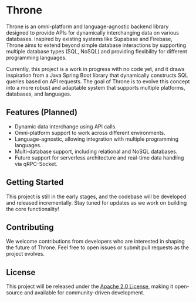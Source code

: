 # Throne

Throne is an omni-platform and language-agnostic backend library designed to provide APIs for dynamically interchanging data on various databases. Inspired by existing systems like Supabase and Firebase, Throne aims to extend beyond simple database interactions by supporting multiple database types (SQL, NoSQL) and providing flexibility for different programming languages.

Currently, this project is a work in progress with no code yet, and it draws inspiration from a Java Spring Boot library that dynamically constructs SQL queries based on API requests. The goal of Throne is to evolve this concept into a more robust and adaptable system that supports multiple platforms, databases, and languages.

## Features (Planned)
- Dynamic data interchange using API calls.
- Omni-platform support to work across different environments.
- Language-agnostic, allowing integration with multiple programming languages.
- Multi-database support, including relational and NoSQL databases.
- Future support for serverless architecture and real-time data handling via qRPC-Socket.

## Getting Started
This project is still in the early stages, and the codebase will be developed and released incrementally. Stay tuned for updates as we work on building the core functionality!

## Contributing
We welcome contributions from developers who are interested in shaping the future of Throne. Feel free to open issues or submit pull requests as the project evolves.

## License
This project will be released under the [Apache 2.0 License](LICENSE), making it open-source and available for community-driven development.
